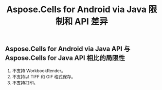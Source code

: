 ﻿---
title: Aspose.Cells for Android via Java 限制和 API 差异
type: docs
weight: 10
url: /zh/java/aspose-cells-for-android-via-java-limitations-and-api-differences/
---
## **Aspose.Cells for Android via Java API 与 Aspose.Cells for Java API 相比的局限性**
1. 不支持 WorkbookRender。
1. 不支持以 TIFF 和 GIF 格式保存。
1. 不支持打印。
